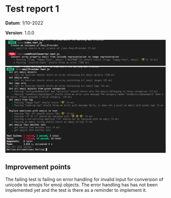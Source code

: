 # Test report 1

**Datum**: 1/10-2022
<br>

**Version**: 1.0.0<br>

![Automatic Test Results 1/10-22](../images/unit-tests-1-okt.png "Automatic test tesults 1/10-22")
![Automatic Test Results 1/10-22](../images/unit-tests-1-okt-2.png "Automatic test tesults 1/10-22")

## Improvement points

The failing test is failing on error handling for invalid input for conversion of unicode to emojis for emoji objects. The error handling has has not been implemented yet and the test is there as a reminder to implement it.
